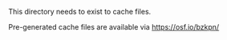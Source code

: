 This directory needs to exist to cache files.

Pre-generated cache files are available via https://osf.io/bzkpn/
